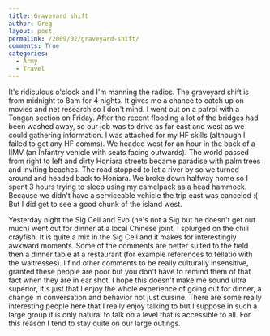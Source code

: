 ```yaml
---
title: Graveyard shift
author: Greg
layout: post
permalink: /2009/02/graveyard-shift/
comments: True
categories:
  - Army
  - Travel
---
```

It's ridiculous o'clock and I'm manning the radios. The graveyard shift is from midnight to 8am for 4 nights. It gives me a chance to catch up on movies and net research so I don't mind. I went out on a patrol with a Tongan section on Friday. After the recent flooding a lot of the bridges had been washed away, so our job was to drive as far east and west as we could gathering information. I was attached for my HF skills (although I failed to get any HF comms). We headed west for an hour in the back of a IIMV (an Infantry vehicle with seats facing outwards). The world passed from right to left and dirty Honiara streets became paradise with palm trees and inviting beaches. The road stopped to let a river by so we turned around and headed back to Honiara. We broke down halfway home so I spent 3 hours trying to sleep using my camelpack as a head hammock. Because we didn't have a serviceable vehicle the trip east was canceled :( But I did get to see a good chunk of the island west.

Yesterday night the Sig Cell and Evo (he's not a Sig but he doesn't get out much) went out for dinner at a local Chinese joint. I splurged on the chili crayfish. It is quite a mix in the Sig Cell and it makes for interestingly awkward moments. Some of the comments are better suited to the field then a dinner table at a restaurant (for example references to fellatio with the waitresses). I find other comments to be really culturally insensitive, granted these people are poor but you don't have to remind them of that fact when they are in ear shot. I hope this doesn't make me sound ultra superior, it's just that I enjoy the whole experience of going out for dinner, a change in conversation and behavior not just cuisine. There are some really interesting people here that I really enjoy talking to but I suppose in such a large group it is only natural to talk on a level that is accessible to all. For this reason I tend to stay quite on our large outings.